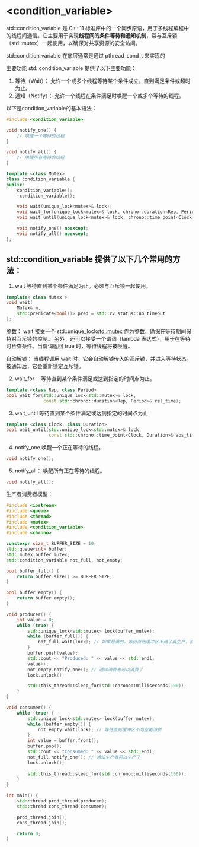# <condition_variable>
std::condition_variable 是 C++11 标准库中的一个同步原语，用于多线程编程中的线程间通信。它主要用于实现**线程间的条件等待和通知机制**，常与互斥锁（std::mutex）一起使用，以确保对共享资源的安全访问。

std::condition_variable 在底层通常是通过 pthread_cond_t 来实现的

主要功能
std::condition_variable 提供了以下主要功能：
 1. 等待（Wait）：
  允许一个或多个线程等待某个条件成立，直到满足条件或超时为止。
 2. 通知（Notify）：
  允许一个线程在条件满足时唤醒一个或多个等待的线程。

以下是condition_variable的基本语法：
```cpp
#include <condition_variable>

void notify_one() {
    // 唤醒一个等待的线程
}

void notify_all() {
    // 唤醒所有等待的线程
}

template <class Mutex>
class condition_variable {
public:
    condition_variable();
    ~condition_variable();

    void wait(unique_lock<mutex>& lock);
    void wait_for(unique_lock<mutex>& lock, chrono::duration<Rep, Period> const& rel_time);
    void wait_until(unique_lock<mutex>& lock, chrono::time_point<Clock, Duration> const& abs_time);

    void notify_one() noexcept;
    void notify_all() noexcept;
};
```

## std::condition_variable 提供了以下几个常用的方法：

1. wait
等待直到某个条件满足为止。必须与互斥锁一起使用。
```cpp
template< class Mutex >
void wait(
    Mutex& m,
    std::predicate<bool()> pred = std::cv_status::no_timeout
);
```
参数： wait 接受一个 std::unique_lock<std::mutex> 作为参数，确保在等待期间保持对互斥锁的控制。 另外，还可以接受一个谓词（lambda 表达式），用于在等待时检查条件。当谓词返回 true 时，等待线程将被唤醒。

自动解锁： 当线程调用 wait 时，它会自动解锁传入的互斥锁，并进入等待状态。被通知后，它会重新锁定互斥锁。


2. wait_for：
等待直到某个条件满足或达到指定的时间点为止。
```cpp
template <class Rep, class Period>
bool wait_for(std::unique_lock<std::mutex>& lock,
              const std::chrono::duration<Rep, Period>& rel_time);
```

3. wait_until
等待直到某个条件满足或达到指定的时间点为止
```cpp
template <class Clock, class Duration>
bool wait_until(std::unique_lock<std::mutex>& lock,
                const std::chrono::time_point<Clock, Duration>& abs_time);
```

4. notify_one
唤醒一个正在等待的线程。
```cpp
void notify_one();
```

5. notify_all：
唤醒所有正在等待的线程。
```cpp
void notify_all();
```


生产者消费者模型：
```cpp
#include <iostream>
#include <queue>
#include <thread>
#include <mutex>
#include <condition_variable>
#include <chrono>

constexpr size_t BUFFER_SIZE = 10;
std::queue<int> buffer;
std::mutex buffer_mutex;
std::condition_variable not_full, not_empty;

bool buffer_full() {
    return buffer.size() >= BUFFER_SIZE;
}

bool buffer_empty() {
    return buffer.empty();
}

void producer() {
    int value = 0;
    while (true) {
        std::unique_lock<std::mutex> lock(buffer_mutex);
        while (buffer_full()) {
            not_full.wait(lock); // 如果是满的，等待直到缓冲区不满了再生产，直到唤醒 notify_one()
        }
        buffer.push(value);
        std::cout << "Produced: " << value << std::endl;
        value++;
        not_empty.notify_one(); // 通知消费者可以消费了
        lock.unlock();

        std::this_thread::sleep_for(std::chrono::milliseconds(100));
    }
}

void consumer() {
    while (true) {
        std::unique_lock<std::mutex> lock(buffer_mutex);
        while (buffer_empty()) {
            not_empty.wait(lock); // 等待直到缓冲区不为空再消费
        }
        int value = buffer.front();
        buffer.pop();
        std::cout << "Consumed: " << value << std::endl;
        not_full.notify_one(); // 通知生产者可以生产了
        lock.unlock();
        
        std::this_thread::sleep_for(std::chrono::milliseconds(100));
    }
}

int main() {
    std::thread prod_thread(producer);
    std::thread cons_thread(consumer);

    prod_thread.join();
    cons_thread.join();

    return 0;
}
```





